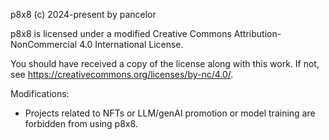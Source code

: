 p8x8 (c) 2024-present by pancelor

p8x8 is licensed under a modified
Creative Commons Attribution-NonCommercial 4.0 International License.

You should have received a copy of the license along with this
work. If not, see <https://creativecommons.org/licenses/by-nc/4.0/>.


Modifications:
- Projects related to NFTs or LLM/genAI promotion or model
training are forbidden from using p8x8.
